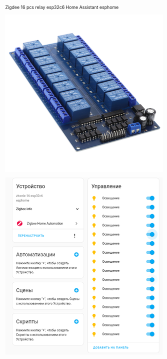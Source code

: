 Zigdee 16 pcs relay esp32c6 Home Assistant esphome

![Screenshot](https://github.com/bieskholodov/zigbee-rele/blob/main/16-Kanal-Relais-Modul-12V-01_600x600%402x.png)

![Screenshot](https://github.com/bieskholodov/zigbee-rele/blob/main/2024-12-09-14-29-49.png)
